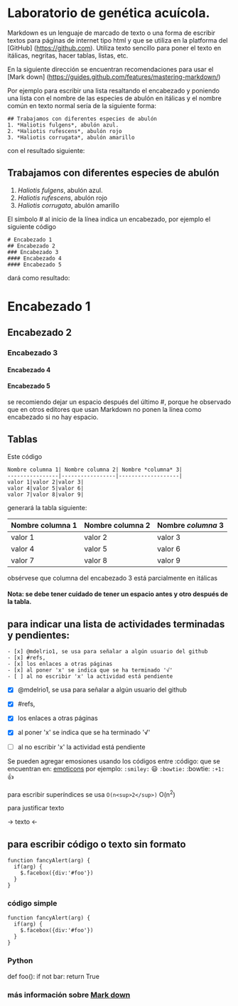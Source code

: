 # Laboratorio de genética acuícola.

Markdown es un lenguaje de marcado de texto o una forma de escribir textos para páginas de internet tipo html y que se utiliza en la platforma del [GitHub] (https://github.com). Utiliza texto sencillo para poner el texto en itálicas, negritas, hacer tablas, listas, etc.

En la siguiente dirección se encuentran recomendaciones para usar el [Mark down] (https://guides.github.com/features/mastering-markdown/)

Por ejemplo para escribir una lista resaltando el encabezado y poniendo una lista con el nombre de las especies de abulón en itálicas y el nombre común en texto normal sería de la siguiente forma:
```
## Trabajamos con diferentes especies de abulón
1. *Haliotis fulgens*, abulón azul.
2. *Haliotis rufescens*, abulón rojo
3. *Haliotis corrugata*, abulón amarillo
```
con el resultado siguiente:
## Trabajamos con diferentes especies de abulón
1. *Haliotis fulgens*, abulón azul.
2. *Haliotis rufescens*, abulón rojo
3. *Haliotis corrugata*, abulón amarillo

El símbolo # al inicio de la línea indica un encabezado, por ejemplo el siguiente código
```
# Encabezado 1
## Encabezado 2
### Encabezado 3
#### Encabezado 4
#### Encabezado 5
```
dará como resultado:
# Encabezado 1
## Encabezado 2
### Encabezado 3
#### Encabezado 4
#### Encabezado 5
se recomiendo dejar un espacio después del último #, porque he observado que en otros editores que usan Markdown no ponen la línea como encabezado si no hay espacio.

## Tablas

Este código 
```
Nombre columna 1| Nombre columna 2| Nombre *columna* 3| 
----------------|-----------------|-------------------|
valor 1|valor 2|valor 3|
valor 4|valor 5|valor 6|
valor 7|valor 8|valor 9|
```
generará la tabla siguiente:

Nombre columna 1| Nombre columna 2| Nombre *columna* 3| 
----------------|-----------------|-------------------|
valor 1|valor 2|valor 3|
valor 4|valor 5|valor 6|
valor 7|valor 8|valor 9|

obsérvese que columna del encabezado 3 está parcialmente en itálicas

#### Nota: se debe tener cuidado de tener un espacio antes y otro después de la tabla.

## para indicar una lista de actividades terminadas y pendientes:
```
- [x] @mdelrio1, se usa para señalar a algún usuario del github
- [x] #refs, 
- [x] los enlaces a otras páginas 
- [x] al poner 'x' se indica que se ha terminado '√'
- [ ] al no escribir 'x' la actividad está pendiente
```

- [x] @mdelrio1, se usa para señalar a algún usuario del github
- [x] #refs, 
- [x] los enlaces a otras páginas 
- [x] al poner 'x' se indica que se ha terminado '√'
- [ ] al no escribir 'x' la actividad está pendiente



Se pueden agregar emosiones usando los códigos entre :código: que se encuentran en:
[emoticons](http://www.emoji-cheat-sheet.com)
por ejemplo: 
`:smiley:` :smiley:
`:bowtie:` :bowtie:
`:+1:` :+1:

para escribir superíndices se usa 
`O(n<sup>2</sup>)`
O(n<sup>2</sup>)

para justificar texto

-> texto <-

## para escribir código o texto sin formato
```
function fancyAlert(arg) {
  if(arg) {
    $.facebox({div:'#foo'})
  }
}
```

### código simple
    function fancyAlert(arg) {
      if(arg) {
        $.facebox({div:'#foo'})
      }
    }

### Python

  def foo():
      if not bar:
          return True

### más información sobre [Mark down](https://help.github.com/articles/basic-writing-and-formatting-syntax/)
